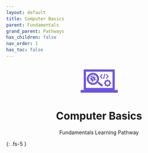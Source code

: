 ```yaml
---
layout: default
title: Computer Basics
parent: Fundamentals
grand_parent: Pathways
has_children: false
nav_order: 1
has_toc: false
---
```


<p align="center" style="font-size:200%"><img src="/docs/assets/images/IconPathFundamentals.png" alt="Fundamentals learning path icon"></p>
<h1 align="center">Computer Basics</h1>
<p align="center">Fundamentals Learning Pathway</p>
{: .fs-5 }
<br>
